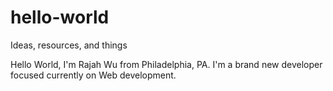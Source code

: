 # hello-world
Ideas, resources, and things

Hello World, I'm Rajah Wu from Philadelphia, PA. 
I'm a brand new developer focused currently on Web development.

